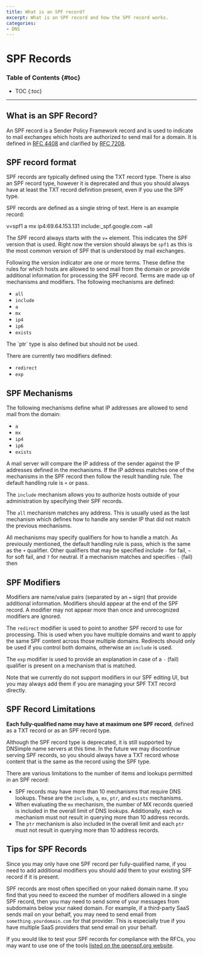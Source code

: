 ```yaml
---
title: What is an SPF record?
excerpt: What is an SPF record and how the SPF record works.
categories:
- DNS
---
```


# SPF Records

### Table of Contents {#toc}

* TOC
{:toc}

---

## What is an SPF Record?

An SPF record is a Sender Policy Framework record and is used to indicate to mail exchanges which hosts are authorized to send mail for a domain. It is defined in [RFC 4408](https://www.ietf.org/rfc/rfc4408.txt) and clarified by [RFC 7208](https://www.ietf.org/rfc/rfc7208.txt).


## SPF record format

SPF records are typically defined using the TXT record type. There is also an SPF record type, however it is deprecated and thus you should always have at least the TXT record definition present, even if you use the SPF type.

SPF records are defined as a single string of text. Here is an example record:

   v=spf1 a mx ip4:69.64.153.131 include:_spf.google.com ~all

The SPF record always starts with the `v=` element. This indicates the SPF version that is used. Right now the version should always be `spf1` as this is the most common version of SPF that is understood by mail exchanges.

Following the version indicator are one or more terms. These define the rules for which hosts are allowed to send mail from the domain or provide additional information for processing the SPF record. Terms are made up of mechanisms and modifiers. The following mechanisms are defined:

- `all`
- `include`
- `a`
- `mx`
- `ip4`
- `ip6`
- `exists`

<note>
The `ptr` type is also defined but should not be used.
</note>

There are currently two modifiers defined:

- `redirect`
- `exp`


## SPF Mechanisms

The following mechanisms define what IP addresses are allowed to send mail from the domain:

- `a`
- `mx`
- `ip4`
- `ip6`
- `exists`

A mail server will compare the IP address of the sender against the IP addresses defined in the mechanisms. If the IP address matches one of the mechanisms in the SPF record then follow the result handling rule. The default handling rule is `+` or pass.

The `include` mechanism allows you to authorize hosts outside of your administration by specifying their SPF records.

The `all` mechanism matches any address. This is usually used as the last mechanism which defines how to handle any sender IP that did not match the previous mechanisms.

All mechanisms may specify qualifiers for how to handle a match. As previously mentioned, the default handling rule is pass, which is the same as the `+` qualifier. Other qualifiers that may be specified include `-` for fail, `~` for soft fail, and `?` for neutral. If a mechanism matches and specifies `-` (fail) then


## SPF Modifiers

Modifiers are name/value pairs (separated by an `=` sign) that provide additional information. Modifiers should appear at the end of the SPF record. A modifier may not appear more than once and unrecognized modifiers are ignored.

The `redirect` modifier is used to point to another SPF record to use for processing. This is used when you have multiple domains and want to apply the same SPF content across those multiple domains. Redirects should only be used if you control both domains, otherwise an `include` is used.

The `exp` modifier is used to provide an explanation in case of a `-` (fail) qualifier is present on a mechanism that is matched.

Note that we currently do not support modifiers in our SPF editing UI, but you may always add them if you are managing your SPF TXT record directly.


## SPF Record Limitations

**Each fully-qualified name may have at maximum one SPF record**, defined as a TXT record or as an SPF record type.

<warning>
Although the SPF record type is deprecated, it is still supported by DNSimple name servers at this time. In the future we may discontinue serving SPF records, so you should always have a TXT record whose content that is the same as the record using the SPF type.
</warning>

There are various limitations to the number of items and lookups permitted in an SPF record:

- SPF records may have more than 10 mechanisms that require DNS lookups. These are the `include`, `a`, `mx`, `ptr`, and `exists` mechanisms.
- When evaluating the `mx` mechanism, the number of MX records queried is included in the overall limit of DNS lookups. Additionally, each `mx` mechanism must not result in querying more than 10 address records.
- The `ptr` mechanism is also included in the overall limit and each `ptr` must not result in querying more than 10 address records.


## Tips for SPF Records

Since you may only have one SPF record per fully-qualified name, if you need to add additional modifiers you should add them to your existing SPF record if it is present.

SPF records are most often specified on your naked domain name. If you find that you need to exceed the number of modifiers allowed in a single SPF record, then you may need to send some of your messages from subdomains below your naked domain. For example, if a third-party SaaS sends mail on your behalf, you may need to send email from `something.yourdomain.com` for that provider. This is especially true if you have multiple SaaS providers that send email on your behalf.

If you would like to test your SPF records for compliance with the RFCs, you may want to use one of the tools [listed on the openspf.org website](http://www.openspf.org/Tools).
